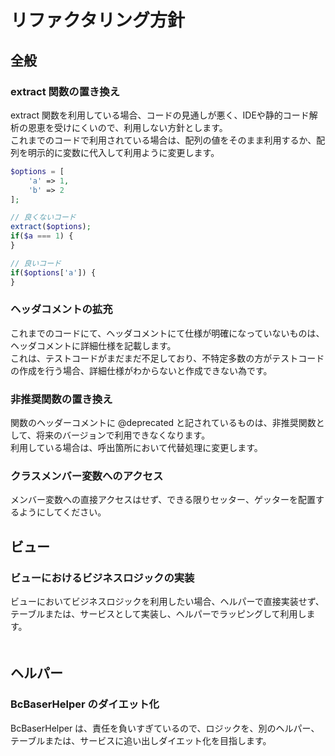 # リファクタリング方針

## 全般

### extract 関数の置き換え
extract 関数を利用している場合、コードの見通しが悪く、IDEや静的コード解析の恩恵を受けにくいので、利用しない方針とします。  
これまでのコードで利用されている場合は、配列の値をそのまま利用するか、配列を明示的に変数に代入して利用ように変更します。

```php
$options = [
    'a' => 1,
    'b' => 2
];

// 良くないコード
extract($options);
if($a === 1) {
}

// 良いコード
if($options['a']) {
}
```

### ヘッダコメントの拡充
これまでのコードにて、ヘッダコメントにて仕様が明確になっていないものは、ヘッダコメントに詳細仕様を記載します。  
これは、テストコードがまだまだ不足しており、不特定多数の方がテストコードの作成を行う場合、詳細仕様がわからないと作成できない為です。

### 非推奨関数の置き換え
関数のヘッダーコメントに @deprecated と記されているものは、非推奨関数として、将来のバージョンで利用できなくなります。  
利用している場合は、呼出箇所において代替処理に変更します。　

### クラスメンバー変数へのアクセス
メンバー変数への直接アクセスはせず、できる限りセッター、ゲッターを配置するようにしてください。

## ビュー
### ビューにおけるビジネスロジックの実装
ビューにおいてビジネスロジックを利用したい場合、ヘルパーで直接実装せず、テーブルまたは、サービスとして実装し、ヘルパーでラッピングして利用します。  
　
## ヘルパー
### BcBaserHelper のダイエット化
BcBaserHelper は、責任を負いすぎているので、ロジックを、別のヘルパー、テーブルまたは、サービスに追い出しダイエット化を目指します。

